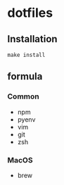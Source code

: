 dotfiles
===

## Installation

`make install`

## formula

### Common

- npm
- pyenv
- vim
- git
- zsh

### MacOS

- brew
